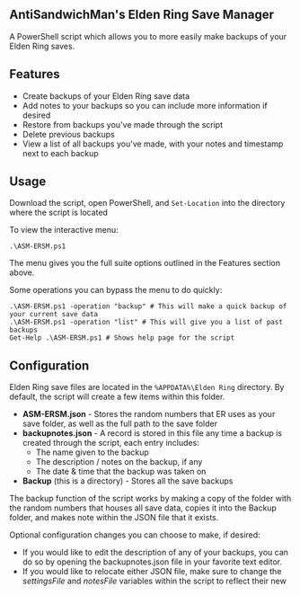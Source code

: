 ﻿## AntiSandwichMan's Elden Ring Save Manager

A PowerShell script which allows you to more easily make backups of your Elden Ring saves. 

## Features

 - Create backups of your Elden Ring save data
 - Add notes to your backups so you can include more information if desired
 - Restore from backups you've made through the script
 - Delete previous backups
 - View a list of all backups you've made, with your notes and timestamp next to each backup

## Usage

 Download the script, open PowerShell, and `Set-Location` into the directory where the script is located
 
 To view the interactive menu:
 

    .\ASM-ERSM.ps1

The menu gives you the full suite options outlined in the Features section above.


Some operations you can bypass the menu to do quickly:

    .\ASM-ERSM.ps1 -operation "backup" # This will make a quick backup of your current save data
    .\ASM-ERSM.ps1 -operation "list" # This will give you a list of past backups
    Get-Help .\ASM-ERSM.ps1 # Shows help page for the script

## Configuration

Elden Ring save files are located in the `%APPDATA%\Elden Ring` directory. By default, the script will create a few items within this folder. 

 - **ASM-ERSM.json** - Stores the random numbers that ER uses as your save folder, as well as the full path to the save folder
 - **backupnotes.json** - A record is stored in this file any time a backup is created through the script, each entry includes: 
	 - The name given to the backup
	 - The description / notes on the backup, if any
	 - The date & time that the backup was taken on
 - **Backup** (this is a directory) - Stores all the save backups

The backup function of the script works by making a copy of the folder with the random numbers that houses all save data, copies it into the Backup folder, and makes note within the JSON file that it exists. 

Optional configuration changes you can choose to make, if desired:

 - If you would like to edit the description of any of your backups, you can do so by opening the backupnotes.json file in your favorite text editor. 
 - If you would like to relocate either JSON file, make sure to change the *settingsFile* and *notesFile* variables within the script to reflect their new



 

